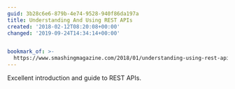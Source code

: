 ```yaml
---
guid: 3b28c6e6-879b-4e74-9528-940f86da197a
title: Understanding And Using REST APIs
created: '2018-02-12T08:20:08+00:00'
changed: '2019-09-24T14:34:14+00:00'


bookmark_of: >-
  https://www.smashingmagazine.com/2018/01/understanding-using-rest-api/?ck_subscriber_id=173698005
---
```



Excellent introduction and guide to REST APIs.
